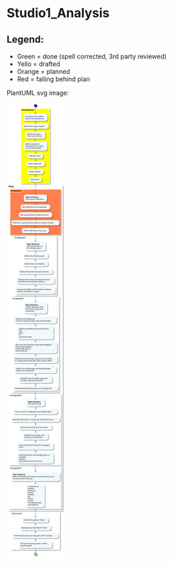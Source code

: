 # Studio1_Analysis


## Legend:

- Green = done (spell corrected, 3rd party reviewed)
- Yello = drafted
- Orange = planned
- Red = falling behind plan

PlantUML svg image:

![Activity Diagram](tex/Studio_1_Activity_Diagram.svg)


